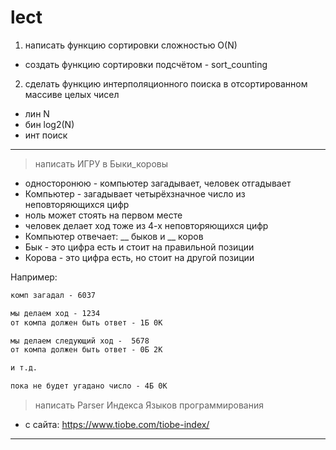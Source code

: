 # lect

1) написать функцию сортировки сложностью O(N)  

- создать функцию сортировки подсчётом - sort_counting  

2) сделать функцию интерполяционного поиска в отсортированном массиве целых чисел  
- лин N
- бин log2(N)
- инт поиск

---  

> написать ИГРУ в Быки_коровы  

- односторонюю - компьютер загадывает, человек отгадывает  
- Компьютер - загадывает четырёхзначное число из неповторяющихся цифр  
- ноль может стоять на первом месте  
- человек делает ход тоже из 4-х неповторяющихся цифр  
- Компьютер отвечает: __ быков и __ коров  
- Бык - это цифра есть и стоит на правильной позиции  
- Корова - это цифра есть, но стоит на другой позиции  

Например:

```txt
комп загадал - 6037

мы делаем ход - 1234
от компа должен быть ответ - 1Б 0К

мы делаем следующий ход -  5678
от компа должен быть ответ - 0Б 2К

и т.д.

пока не будет угадано число - 4Б 0К
```

> написать Parser Индекса Языков программирования  

- с сайта: https://www.tiobe.com/tiobe-index/  

---  
